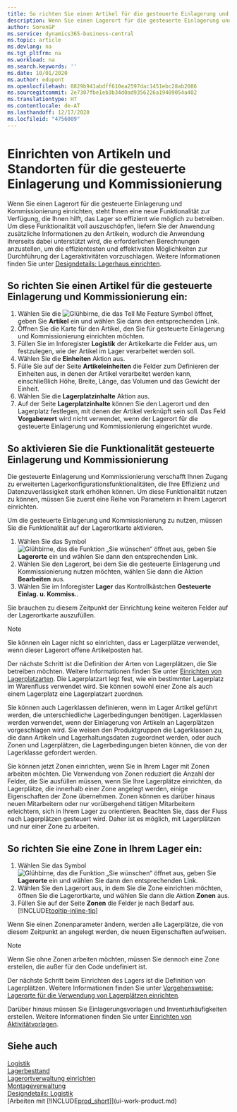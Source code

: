 ```yaml
---
title: So richten Sie einen Artikel für die gesteuerte Einlagerung und Kommissionierung ein | Microsoft Docs
description: Wenn Sie einen Lagerort für die gesteuerte Einlagerung und Kommissionierung einrichten, steht Ihnen eine neue Funktionalität zur Verfügung, die Ihnen hilft, das Lager so effizient wie möglich zu betreiben.  
author: SorenGP
ms.service: dynamics365-business-central
ms.topic: article
ms.devlang: na
ms.tgt_pltfrm: na
ms.workload: na
ms.search.keywords: ''
ms.date: 10/01/2020
ms.author: edupont
ms.openlocfilehash: 0829b941abdff610ea2597dac1451ebc28ab2086
ms.sourcegitcommit: 2e7307fbe1eb3b34d0ad9356226a19409054a402
ms.translationtype: HT
ms.contentlocale: de-AT
ms.lasthandoff: 12/17/2020
ms.locfileid: "4756009"
---
```

# <a name="set-up-items-and-locations-for-directed-put-away-and-pick"></a>Einrichten von Artikeln und Standorten für die gesteuerte Einlagerung und Kommissionierung
Wenn Sie einen Lagerort für die gesteuerte Einlagerung und Kommissionierung einrichten, steht Ihnen eine neue Funktionalität zur Verfügung, die Ihnen hilft, das Lager so effizient wie möglich zu betreiben.   Um diese Funktionalität voll auszuschöpfen, liefern Sie der Anwendung zusätzliche Informationen zu den Artikeln, wodurch die Anwendung ihrerseits dabei unterstützt wird, die erforderlichen Berechnungen anzustellen, um die effizientesten und effektivsten Möglichkeiten zur Durchführung der Lageraktivitäten vorzuschlagen. Weitere Informationen finden Sie unter [Designdetails: Lagerhaus einrichten](design-details-warehouse-setup.md).

## <a name="to-set-up-an-item-for-directed-put-away-and-pick"></a>So richten Sie einen Artikel für die gesteuerte Einlagerung und Kommissionierung ein:  
1.  Wählen Sie die ![Glühbirne, die das Tell Me Feature](media/ui-search/search_small.png "Tell Me-Funktion") Symbol öffnet, geben Sie **Artikel** ein und wählen Sie dann den entsprechenden Link.  
2.  Öffnen Sie die Karte für den Artikel, den Sie für gesteuerte Einlagerung und Kommissionierung einrichten möchten.
3. Füllen Sie im Inforegister **Logistik** der Artikelkarte die Felder aus, um festzulegen, wie der Artikel im Lager verarbeitet werden soll.  
4.  Wählen Sie die **Einheiten** Aktion aus.
5. Fülle Sie auf der Seite **Artikeleinheiten** die Felder zum Definieren der Einheiten aus, in denen der Artikel verarbeitet werden kann, einschließlich Höhe, Breite, Länge, das Volumen und das Gewicht der Einheit.
6. Wählen Sie die **Lagerplatzinhalte** Aktion aus.
7. Auf der Seite **Lagerplatzinhalte** können Sie den Lagerort und den Lagerplatz festlegen, mit denen der Artikel verknüpft sein soll. Das Feld **Vorgabewert** wird nicht verwendet, wenn der Lagerort für die gesteuerte Einlagerung und Kommissionierung eingerichtet wurde.  

## <a name="to-activate-directed-put-away-and-pick-functionality"></a>So aktivieren Sie die Funktionalität gesteuerte Einlagerung und Kommissionierung  
Die gesteuerte Einlagerung und Kommissionierung verschafft Ihnen Zugang zu erweiterten Lagerkonfigurationsfunktionalitäten, die Ihre Effizienz und Datenzuverlässigkeit stark erhöhen können. Um diese Funktionalität nutzen zu können, müssen Sie zuerst eine Reihe von Parametern in Ihrem Lagerort einrichten.     

Um die gesteuerte Einlagerung und Kommissionierung zu nutzen, müssen Sie die Funktionalität auf der Lagerortkarte aktivieren.    
1.  Wählen Sie das Symbol ![Glühbirne, das die Funktion „Sie wünschen“ öffnet](media/ui-search/search_small.png "Tell Me-Funktion") aus, geben Sie **Lagerorte** ein und wählen Sie dann den entsprechenden Link.  
2.  Wählen Sie den Lagerort, bei dem Sie die gesteuerte Einlagerung und Kommissionierung nutzen möchten, wählen Sie dann die Aktion **Bearbeiten** aus.  
3.  Wählen Sie im Inforegister **Lager** das Kontrollkästchen **Gesteuerte Einlag. u. Kommiss.**.  

Sie brauchen zu diesem Zeitpunkt der Einrichtung keine weiteren Felder auf der Lagerortkarte auszufüllen.  

> [!NOTE]  
>  Sie können ein Lager nicht so einrichten, dass er Lagerplätze verwendet, wenn dieser Lagerort offene Artikelposten hat.  

Der nächste Schritt ist die Definition der Arten von Lagerplätzen, die Sie betreiben möchten. Weitere Informationen finden Sie unter [Einrichten von Lagerplatzarten](warehouse-how-to-set-up-bin-types.md). Die Lagerplatzart legt fest, wie ein bestimmter Lagerplatz im Warenfluss verwendet wird. Sie können sowohl einer Zone als auch einem Lagerplatz eine Lagerplatzart zuordnen.  

Sie können auch Lagerklassen definieren, wenn im Lager Artikel geführt werden, die unterschiedliche Lagerbedingungen benötigen. Lagerklassen werden verwendet, wenn der Einlagerung von Artikeln an Lagerplätzen vorgeschlagen wird. Sie weisen den Produktgruppen die Lagerklassen zu, die dann Artikeln und Lagerhaltungsdaten zugeordnet werden, oder auch Zonen und Lagerplätzen, die Lagerbedingungen bieten können, die von der Lagerklasse gefordert werden.  

Sie können jetzt Zonen einrichten, wenn Sie in Ihrem Lager mit Zonen arbeiten möchten. Die Verwendung von Zonen reduziert die Anzahl der Felder, die Sie ausfüllen müssen, wenn Sie Ihre Lagerplätze einrichten, da Lagerplätze, die innerhalb einer Zone angelegt werden, einige Eigenschaften der Zone übernehmen. Zonen können es darüber hinaus neuen Mitarbeitern oder nur vorübergehend tätigen Mitarbeitern erleichtern, sich in Ihrem Lager zu orientieren. Beachten Sie, dass der Fluss nach Lagerplätzen gesteuert wird. Daher ist es möglich, mit Lagerplätzen und nur einer Zone zu arbeiten.  

## <a name="to-set-up-a-zone-in-your-warehouse"></a>So richten Sie eine Zone in Ihrem Lager ein:  
1.  Wählen Sie das Symbol ![Glühbirne, das die Funktion „Sie wünschen“ öffnet](media/ui-search/search_small.png "Tell Me-Funktion") aus, geben Sie **Lagerorte** ein und wählen Sie dann den entsprechenden Link.  
2.  Wählen Sie den Lagerort aus, in dem Sie die Zone einrichten möchten, öffnen Sie die Lagerortkarte, und wählen Sie dann die Aktion **Zonen** aus.  
3.  Füllen Sie auf der Seite **Zonen** die Felder je nach Bedarf aus. [!INCLUDE[tooltip-inline-tip](includes/tooltip-inline-tip_md.md)]  

Wenn Sie einen Zonenparameter ändern, werden alle Lagerplätze, die von diesem Zeitpunkt an angelegt werden, die neuen Eigenschaften aufweisen.  

> [!NOTE]  
>  Wenn Sie ohne Zonen arbeiten möchten, müssen Sie dennoch eine Zone erstellen, die außer für den Code undefiniert ist.  

Der nächste Schritt beim Einrichten des Lagers ist die Definition von Lagerplätzen. Weitere Informationen finden Sie unter [Vorgehensweise: Lagerorte für die Verwendung von Lagerplätzen einrichten](warehouse-how-to-set-up-locations-to-use-bins.md).  

Darüber hinaus müssen Sie Einlagerungsvorlagen und Inventurhäufigkeiten erstellen. Weitere Informationen finden Sie unter [Einrichten von Aktivitätvorlagen](warehouse-how-to-set-up-put-away-templates.md).  

## <a name="see-also"></a>Siehe auch  
[Logistik](warehouse-manage-warehouse.md)  
[Lagerbesttand](inventory-manage-inventory.md)  
[Lagerortverwaltung einrichten](warehouse-setup-warehouse.md)     
[Montageverwaltung](assembly-assemble-items.md)    
[Designdetails: Logistik](design-details-warehouse-management.md)  
[Arbeiten mit [!INCLUDE[prod_short](includes/prod_short.md)]](ui-work-product.md)  
